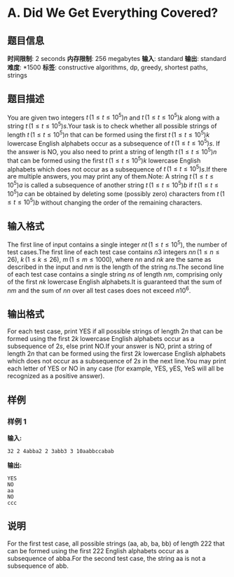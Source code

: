 # A. Did We Get Everything Covered?

## 题目信息

**时间限制**: 2 seconds
**内存限制**: 256 megabytes
**输入**: standard
**输出**: standard
**难度**: *1500
**标签**: constructive algorithms, dp, greedy, shortest paths, strings

## 题目描述

You are given two integers $t \, (1 \le t \le 10^5)$$n$ and $t \, (1 \le t \le 10^5)$$k$ along with a string $t \, (1 \le t \le 10^5)$$s$.Your task is to check whether all possible strings of length $t \, (1 \le t \le 10^5)$$n$ that can be formed using the first $t \, (1 \le t \le 10^5)$$k$ lowercase English alphabets occur as a subsequence of $t \, (1 \le t \le 10^5)$$s$. If the answer is NO, you also need to print a string of length $t \, (1 \le t \le 10^5)$$n$ that can be formed using the first $t \, (1 \le t \le 10^5)$$k$ lowercase English alphabets which does not occur as a subsequence of $t \, (1 \le t \le 10^5)$$s$.If there are multiple answers, you may print any of them.Note: A string $t \, (1 \le t \le 10^5)$$a$ is called a subsequence of another string $t \, (1 \le t \le 10^5)$$b$ if $t \, (1 \le t \le 10^5)$$a$ can be obtained by deleting some (possibly zero) characters from $t \, (1 \le t \le 10^5)$$b$ without changing the order of the remaining characters.

## 输入格式

The first line of input contains a single integer $n$$t \, (1 \le t \le 10^5)$, the number of test cases.The first line of each test case contains $n$$3$ integers $n$$n \, (1 \le n \le 26), \: k \, (1 \le k \le 26), \: m \, (1 \le m \le 1000)$, where $n$$n$ and $n$$k$ are the same as described in the input and $n$$m$ is the length of the string $n$$s$.The second line of each test case contains a single string $n$$s$ of length $n$$m$, comprising only of the first $n$$k$ lowercase English alphabets.It is guaranteed that the sum of $n$$m$ and the sum of $n$$n$ over all test cases does not exceed $n$$10^6$.

## 输出格式

For each test case, print YES if all possible strings of length $2$$n$ that can be formed using the first $2$$k$ lowercase English alphabets occur as a subsequence of $2$$s$, else print NO.If your answer is NO, print a string of length $2$$n$ that can be formed using the first $2$$k$ lowercase English alphabets which does not occur as a subsequence of $2$$s$ in the next line.You may print each letter of YES or NO in any case (for example, YES, yES, YeS will all be recognized as a positive answer).

## 样例

### 样例 1

**输入:**
```
32 2 4abba2 2 3abb3 3 10aabbccabab
```

**输出:**
```
YES
NO
aa
NO
ccc
```

## 说明

For the first test case, all possible strings (aa, ab, ba, bb) of length 22$2$ that can be formed using the first 22$2$ English alphabets occur as a subsequence of abba.For the second test case, the string aa is not a subsequence of abb.
